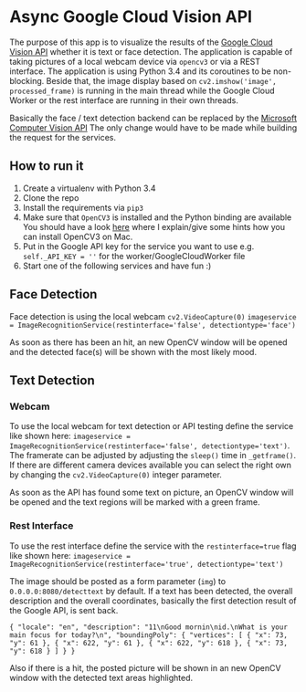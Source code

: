 # Async Google Cloud Vision API 

The purpose of this app is to visualize the results of the [Google Cloud Vision API](https://cloud.google.com/vision) 
whether it is text or face detection. 
The application is capable of taking pictures of a local webcam device via `opencv3` or via a REST interface.
The application is using Python 3.4 and its coroutines to be non-blocking. 
Beside that, the image display based on `cv2.imshow('image', processed_frame)` is running in the main thread while 
the Google Cloud Worker or the rest interface are running in their own threads. 

Basically the face / text detection backend can be replaced by the [Microsoft Computer Vision API](https://www.microsoft.com/cognitive-services/en-us/computer-vision-api)
The only change would have to be made while building the request for the services. 


## How to run it
1. Create a virtualenv with Python 3.4
2. Clone the repo
3. Install the requirements via `pip3`
4. Make sure that `OpenCV3` is installed and the Python binding are available 
You should have a look [here](https://github.com/dpdornseifer/async_face_recognition#install-the-opencv3-dependencies) 
where I explain/give some hints how you can install OpenCV3 on Mac.
4. Put in the Google API key for the service you want to use e.g. `self._API_KEY = ''` for the worker/GoogleCloudWorker 
file
5. Start one of the following services and have fun :) 


## Face Detection 
Face detection is using the local webcam `cv2.VideoCapture(0)` 
`imageservice = ImageRecognitionService(restinterface='false', detectiontype='face')`

As soon as there has been an hit, an new OpenCV window will be opened and the detected face(s) will be shown with 
the most likely mood. 

## Text Detection 

### Webcam
To use the local webcam for text detection or API testing define the service like shown here:
`imageservice = ImageRecognitionService(restinterface='false', detectiontype='text')`. 
The framerate can be adjusted by adjusting the `sleep()` time in `_getframe()`. If there are different 
camera devices available you can select the right own by changing the `cv2.VideoCapture(0)` integer parameter.

As soon as the API has found some text on picture, an OpenCV window will be opened and the text regions will 
be marked with a green frame.


### Rest Interface
To use the rest interface define the service with the `restinterface=true` flag like shown here: 
`imageservice = ImageRecognitionService(restinterface='true', detectiontype='text')`

The image should be posted as a form parameter (`img`) to `0.0.0.0:8080/detecttext` by default.
If a text has been detected, the overall description and the overall coordinates, basically the first detection 
result of the Google API, is sent back. 

`{
    "locale": "en",
    "description": "11\nGood mornin\nid.\nWhat is your main focus for today?\n",
    "boundingPoly": {
        "vertices": [
            {
                "x": 73,
                "y": 61
            },
            {
                "x": 622,
                "y": 61
            },
            {
                "x": 622,
                "y": 618
            },
            {
                "x": 73,
                "y": 618
            }
        ]
    }
}`

Also if there is a hit, the posted picture will be shown in an new OpenCV window with the detected text areas highlighted.
 
